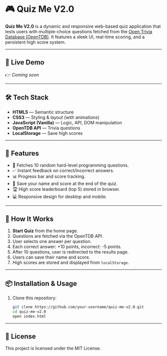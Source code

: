 # 🎮 Quiz Me V2.0

**Quiz Me V2.0** is a dynamic and responsive web-based quiz application that tests users with multiple-choice questions fetched from the [Open Trivia Database (OpenTDB)](https://opentdb.com/). It features a sleek UI, real-time scoring, and a persistent high score system.

---

## 🚀 Live Demo

👉 _Coming soon_ 

---

## 🛠 Tech Stack

- **HTML5** — Semantic structure
- **CSS3** — Styling & layout (with animations)
- **JavaScript (Vanilla)** — Logic, API, DOM manipulation
- **OpenTDB API** — Trivia questions
- **LocalStorage** — Save high scores

---

## 📁 Features

- 🧠 Fetches 10 random hard-level programming questions.
- ✅ Instant feedback on correct/incorrect answers.
- 📊 Progress bar and score tracking.
- 📝 Save your name and score at the end of the quiz.
- 🏆 High score leaderboard (top 5) stored in browser.
- 💻 Responsive design for desktop and mobile.

---

## 🧩 How It Works

1. **Start Quiz** from the home page.
2. Questions are fetched via the OpenTDB API.
3. User selects one answer per question.
4. Each correct answer: +10 points, incorrect: -5 points.
5. After 10 questions, user is redirected to the results page.
6. Users can save their name and score.
7. High scores are stored and displayed from `localStorage`.

---

## 📦 Installation & Usage

1. Clone this repository:
   ```bash
   git clone https://github.com/your-username/quiz-me-v2.0.git
   cd quiz-me-v2.0
   open index.html
   
---

## 📁 License

This project is licensed under the MIT License.




